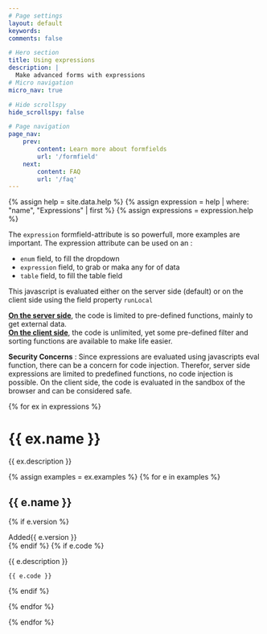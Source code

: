 ```yaml
---
# Page settings
layout: default
keywords:
comments: false

# Hero section
title: Using expressions
description: | 
  Make advanced forms with expressions
# Micro navigation
micro_nav: true

# Hide scrollspy
hide_scrollspy: false

# Page navigation
page_nav:
    prev:
        content: Learn more about formfields
        url: '/formfield'
    next:
        content: FAQ
        url: '/faq'
---
```


{% assign help = site.data.help %}
{% assign expression = help | where: "name", "Expressions" | first %}
{% assign expressions = expression.help %}

The `expression` formfield-attribute is so powerfull, more examples are important. 
The expression attribute can be used on an :  
- `enum` field, to fill the dropdown
- `expression` field, to grab or maka any for of data
- `table` field, to fill the table field  

This javascript is evaluated either on the server side (default) or on the client side using the field property `runLocal`

[**On the server side**](/#local-expressions), the code is limited to pre-defined functions, mainly to get external data.  
[**On the client side**](/#remote-expressions), the code is unlimited, yet some pre-defined filter and sorting functions are available to make life easier.
  
**Security Concerns** : Since expressions are evaluated using javascripts eval function, there can be a concern for code injection.  Therefor, server side expressions are limited to predefined functions, no code injection is possible.  On the client side, the code is evaluated in the sandbox of the browser and can be considered safe.  


{% for ex in expressions %}

# {{ ex.name }}

<div markdown="1">
{{ ex.description }}
</div>


{% assign examples = ex.examples %}
{% for e in examples %}
## {{ e.name }}
{% if e.version %}
<div class="tags has-addons mb-1">
  <span class="tag is-dark">Added</span><span class="tag is-success">{{ e.version }}</span>
</div>
{% endif %}
{% if e.code %}

{{ e.description }}

```{{ e.language | default: "javascript" }}
{{ e.code }}
```

{% endif %}

{% endfor %}

{% endfor %}